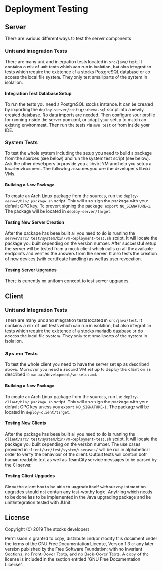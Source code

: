 # Deployment Testing

## Server

There are various different ways to test the server components

### Unit and Integration Tests

There are many unit and integration tests located in `src/java/test`.
It contains a mix of unit tests which can run in isolation, but also
integration tests which require the existence of a stocks
PostgreSQL database or do access the local file system. They only test small
parts of the system in isolation.

#### Integration Test Database Setup

To run the tests you need a PostgreSQL stocks instance. It can be created by
importing the `deploy-server/config/schema.sql` script into a newly created
database. No data imports are needed. Then configure your profile for running
inside the server pom.xml, or adapt your setup to match an existing
environment. Then run the tests via `mvn test` or from inside your IDE.

### System Tests

To test the whole system including the setup you need to build a package from
the sources (see below) and run the system test script (see below).
Ask the other developers to provide you a libvirt VM and help you setup a
local environment. The following assumes you use the developer's libvirt VMs.

#### Building a New Package

To create an Arch Linux package from the sources, run the `deploy-server/bin/
package.sh` script. This will also sign the package with your default GPG key.
To prevent signing the package, `export NO_SIGNATURE=1`.
The package will be located in `deploy-server/target`.

#### Testing New Server Creation

After the package has been built all you need to do is running the `server/src/
test/system/bin/vm-deployment-test.sh` script. It will locate the package you
built depending on the version number.
After successful setup the server will be tested from a mock client which calls
on all the available endpoints and verifies the answers from the server. It
also tests the creation of new devices (with certificate handling) as well
as user revocation.

#### Testing Server Upgrades

There is currently no uniform concept to test server upgrades.

## Client

### Unit and Integration Tests

There are many unit and integration tests located in `src/java/test`.
It contains a mix of unit tests which can run in isolation, but also
integration tests which require the existence of a stocks
mariadb database or do access the local file system. They only test small
parts of the system in isolation.

### System Tests

To test the whole client you need to have the server set up as described above.
Moreover you need a second VM set up to deploy the client on as described in
`manual/development/vm-setup.md`.

#### Building a New Package

To create an Arch Linux package from the sources, run the `deploy-client/bin/
package.sh` script. This will also sign the package with your default GPG key
unless you `export NO_SIGNATURE=1`.
The package will be located in `deploy-client/target`.

#### Testing New Clients

After the package has been built all you need to do is running the `client/src/
test/system/bin/vm-deployment-test.sh` script. It will locate the package you
built depending on the version number.
The use cases provided in `client/src/test/system/usecases/` will be run in
alphabetical order to verify the behaviour of the client.
Output texts will contain both human readable text as well as TeamCity
service messages to be parsed by the CI server.

#### Testing Client Upgrades

Since the client has to be able to upgrade itself without any interaction
upgrades should not contain any test-worthy logic. Anything which needs to be
done has to be implemented in the Java upgrading package and be unit/integration
tested with JUnit.

## License

Copyright (C)  2019  The stocks developers

Permission is granted to copy, distribute and/or modify this document
under the terms of the GNU Free Documentation License, Version 1.3
or any later version published by the Free Software Foundation;
with no Invariant Sections, no Front-Cover Texts, and no Back-Cover Texts.
A copy of the license is included in the section entitled "GNU
Free Documentation License".

